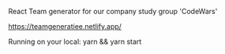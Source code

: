 React Team generator for our company study group 'CodeWars'

https://teamgeneratiee.netlify.app/

Running on your local: yarn && yarn start

